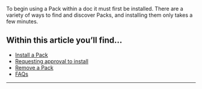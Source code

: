 To begin using a Pack within a doc it must first be installed. There are a variety of ways to find and discover Packs, and installing them only takes a few minutes.



Within this article you’ll find...
----------------------------------


* [Install a Pack](#h_64d22228f2)
* [Requesting approval to install](#h_02c72202c2)
* [Remove a Pack](#h_d0c63c4e80)
* [FAQs](#h_ed385e1d5a)



---